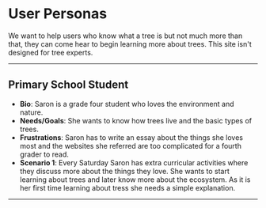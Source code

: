 # User Personas

<!-- some introduction -->

We want to help users who know what a tree is but not much more than that, they
can come hear to begin learning more about trees. This site isn't designed for
tree experts.

---

<!-- a persona -->

## Primary School Student

- **Bio**: Saron is a grade four student who loves the environment and nature.
- **Needs/Goals**: She wants to know how trees live and the basic types of
  trees.
- **Frustrations**: Saron has to write an essay about the things she loves most
  and the websites she referred are too complicated for a fourth grader to read.
- **Scenario 1**: Every Saturday Saron has extra curricular activities where
  they discuss more about the things they love. She wants to start learning
  about trees and later know more about the ecosystem. As it is her first time
  learning about tress she needs a simple explanation.

---

<!-- more personas ... -->
